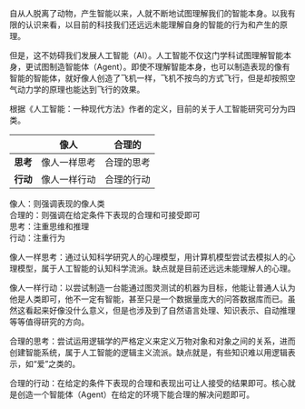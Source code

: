 自从人脱离了动物，产生智能以来，人就不断地试图理解我们的智能本身。以我有限的认识来看，以目前的科技我们还远远未能理解自身的智能的行为和产生的原理。

但是，这不妨碍我们发展人工智能（AI）。人工智能不仅这门学科试图理解智能本身，更试图制造智能体（Agent）。即使不理解智能本身，也可以制造表现的像有智能的智能体，就好像人创造了飞机一样，飞机不按鸟的方式飞行，但是却按照空气动力学的原理也能达到飞行的效果。

根据《人工智能：一种现代方法》作者的定义，目前的关于人工智能研究可分为四类。

 <br>   | 像人        | 合理的
--------|-------------|-----------
**思考**| 像人一样思考| 合理的思考
**行动**| 像人一样行动| 合理的行动

像人：则强调表现的像人类  
合理的：则强调在给定条件下表现的合理和可接受即可  
思考：注重思维和推理  
行动：注重行为  

像人一样思考：通过认知科学研究人的心理模型，用计算机模型尝试去模拟人的心理模型，属于人工智能的认知科学流派。缺点就是目前还远远未能理解人的心理。

像人一样行动：以尝试制造一台能通过图灵测试的机器为目标，他能让普通人认为他是人类即可，他不一定有智能，甚至只是一个数据量庞大的问答数据库而已。虽然这看起来好像没什么意义，但是也涉及到了自然语言处理、知识表示、自动推理等等值得研究的方向。

合理的思考：尝试运用逻辑学的严格定义来定义万物对象和对象之间的关系，进而创建智能系统，属于人工智能的逻辑主义流派。缺点就是，有些知识难以用逻辑表示，如“爱”之类的。

合理的行动：在给定的条件下表现的合理和表现出可让人接受的结果即可。核心就是创造一个智能体（Agent）在给定的环境下能合理的解决问题即可。
